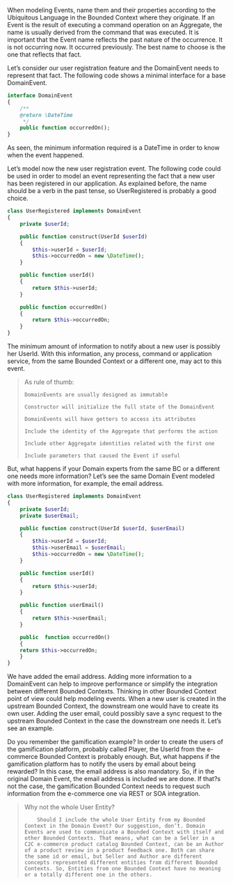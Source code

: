 When modeling Events, name them and their properties according to the Ubiquitous Language in the Bounded Context where they originate. If an Event is the result of executing a command operation on an Aggregate, the name is usually derived from the command that was executed. It is important that the Event name reflects the past nature of the occurrence. It is not occurring now. It occurred previously. The best name to choose is the one that reflects that fact.

Let’s consider our user registration feature and the DomainEvent needs to represent that fact. The following code shows a minimal interface for a base DomainEvent.

```php
interface DomainEvent
{
    /**
    @return \DateTime
     */
    public function occurredOn();
}
```

As seen, the minimum information required is a DateTime in order to know when the event happened.

Let’s model now the new user registration event. The following code could be used in order to model an event representing the fact that a new user has been registered in our application. As explained before, the name should be a verb in the past tense, so UserRegistered is probably a good choice.

```php
class UserRegistered implements DomainEvent
{
    private $userId;

    public function construct(UserId $userId)
    {
        $this->userId = $userId;
        $this->occurredOn = new \DateTime();
    }

    public function userId()
    {
        return $this->userId;
    }

    public function occurredOn()
    {
        return $this->occurredOn;
    }
}
```

The minimum amount of information to notify about a new user is possibly her UserId. With this information, any process, command or application service, from the same Bounded Context or a different one, may act to this event.

> As rule of thumb:
>
> ```
> DomainEvents are usually designed as immutable
>
> Constructor will initialize the full state of the DomainEvent
>
> DomainEvents will have getters to access its attributes
>
> Include the identity of the Aggregate that performs the action
>
> Include other Aggregate identities related with the first one
>
> Include parameters that caused the Event if useful
> ```

But, what happens if your Domain experts from the same BC or a different one needs more information? Let’s see the same Domain Event modeled with more information, for example, the email address.

```php
class UserRegistered implements DomainEvent
{
    private $userId;
    private $userEmail;

    public function construct(UserId $userId, $userEmail)
    {
        $this->userId = $userId;
        $this->userEmail = $userEmail;
        $this->occurredOn = new \DateTime();
    }

    public function userId()
    {
        return $this->userId;
    }

    public function userEmail()
    {
        return $this->userEmail;
    }

    public  function occurredOn()
    {
    return $this->occurredOn;
    }
}
```

We have added the email address. Adding more information to a DomainEvent can help to improve performance or simplify the integration between different Bounded Contexts. Thinking in other Bounded Context point of view could help modeling events. When a new user is created in the upstream Bounded Context, the downstream one would have to create its own user. Adding the user email, could possibly save a sync request to the upstream Bounded Context in the case the downstream one needs it. Let’s see an example.

Do you remember the gamification example? In order to create the users of the gamification platform, probably called Player, the UserId from the e-commerce Bounded Context is probably enough. But, what happens if the gamification platform has to notify the users by email about being rewarded? In this case, the email address is also mandatory. So, if in the original Domain Event, the email address is included we are done. If that?s not the case, the gamification Bounded Context needs to request such information from the e-commerce one via REST or SOA integration.



> Why not the whole User Entity?
>
>         Should I include the whole User Entity from my Bounded Context in the Domain Event? Our suggestion, don’t. Domain Events are used to communicate a Bounded Context with itself and other Bounded Contexts. That means, what can be a Seller in a C2C e-commerce product catalog Bounded Context, can be an Author of a product review in a product feedback one. Both can share the same id or email, but Seller and Author are different concepts represented different entities from different Bounded Contexts. So, Entities from one Bounded Context have no meaning or a totally different one in the others.



